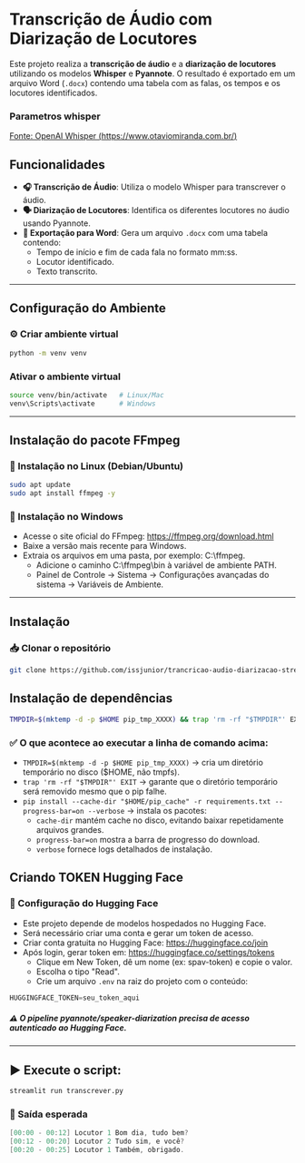 # Transcrição de Áudio com Diarização de Locutores

Este projeto realiza a **transcrição de áudio** e a **diarização de locutores** utilizando os modelos **Whisper** e **Pyannote**. O resultado é exportado em um arquivo Word (`.docx`) contendo uma tabela com as falas, os tempos e os locutores identificados.

### Parametros whisper
[Fonte: OpenAI Whisper (https://www.otaviomiranda.com.br/)](https://www.otaviomiranda.com.br/2025/python-sussu-cli-openai-whisper/)

## Funcionalidades

- **🎧 Transcrição de Áudio**: Utiliza o modelo Whisper para transcrever o áudio.
- **🗣️ Diarização de Locutores**: Identifica os diferentes locutores no áudio usando Pyannote.
- **📄 Exportação para Word**: Gera um arquivo `.docx` com uma tabela contendo:
  - Tempo de início e fim de cada fala no formato mm:ss.
  - Locutor identificado.
  - Texto transcrito.

---

## Configuração do Ambiente
### ⚙️ Criar ambiente virtual
  ```bash
  python -m venv venv
  ```

### Ativar o ambiente virtual
  ```bash
source venv/bin/activate   # Linux/Mac
venv\Scripts\activate      # Windows
  ```

---

## Instalação do pacote **FFmpeg**
### 🔹 Instalação no Linux (Debian/Ubuntu)

```bash
sudo apt update
sudo apt install ffmpeg -y
```

### 🔹 Instalação no Windows
- Acesse o site oficial do FFmpeg: https://ffmpeg.org/download.html
- Baixe a versão mais recente para Windows.
- Extraia os arquivos em uma pasta, por exemplo: C:\ffmpeg\.
  - Adicione o caminho C:\ffmpeg\bin à variável de ambiente PATH.
  - Painel de Controle → Sistema → Configurações avançadas do sistema → Variáveis de Ambiente.

---

##  Instalação
### 📥 Clonar o repositório
  ```bash
git clone https://github.com/issjunior/trancricao-audio-diarizacao-streamlit.git
```

## Instalação de dependências
  ```bash
  TMPDIR=$(mktemp -d -p $HOME pip_tmp_XXXX) && trap 'rm -rf "$TMPDIR"' EXIT && pip install --cache-dir "$HOME/pip_cache" -r requirements.txt --progress-bar=on --verbose
  ```
### ✅ O que acontece ao executar a linha de comando acima:
- `TMPDIR=$(mktemp -d -p $HOME pip_tmp_XXXX)` → cria um diretório temporário no disco ($HOME, não tmpfs).
- `trap 'rm -rf "$TMPDIR"' EXIT` → garante que o diretório temporário será removido mesmo que o pip falhe.
- `pip install --cache-dir "$HOME/pip_cache" -r requirements.txt --progress-bar=on --verbose` → instala os pacotes:
  - `cache-dir` mantém cache no disco, evitando baixar repetidamente arquivos grandes.
  - `progress-bar=on` mostra a barra de progresso do download.
  - `verbose` fornece logs detalhados de instalação.

## Criando TOKEN Hugging Face
### 🔑 Configuração do Hugging Face
- Este projeto depende de modelos hospedados no Hugging Face.
- Será necessário criar uma conta e gerar um token de acesso.
- Criar conta gratuita no Hugging Face: https://huggingface.co/join
- Após login, gerar token em: https://huggingface.co/settings/tokens
  - Clique em New Token, dê um nome (ex: spav-token) e copie o valor.
  - Escolha o tipo "Read".
  - Crie um arquivo `.env` na raiz do projeto com o conteúdo:
```python
HUGGINGFACE_TOKEN=seu_token_aqui
```
##### ⚠️ O pipeline pyannote/speaker-diarization precisa de acesso autenticado ao Hugging Face.

---

## ▶️ Execute o script:
```bash
streamlit run transcrever.py
```
### 📌 Saída esperada

```csharp
[00:00 - 00:12] Locutor 1 Bom dia, tudo bem?
[00:12 - 00:20] Locutor 2 Tudo sim, e você?
[00:20 - 00:25] Locutor 1 Também, obrigado.
```


